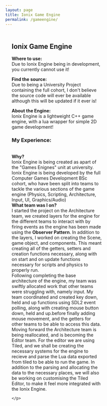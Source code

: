 ```yaml
---
layout: page
title: Ionix Game Engine
permalink: /gameengine/
---
```


<style>
  .game-page-container {
    display: flex;
    gap: 20px;
    margin: 20px;
  }
  .game-description {
    flex: 2;
    padding-right: 20px;
  }
  .game-images {
    flex: 1;
    display: flex;
    flex-direction: column;
    gap: 10px;
  }
  .game-images img {
    width: 100%;
    border-radius: 5px;
  }
</style>

<div class="game-page-container">
  
  <!-- Game description and experience -->
  <div class="game-description">
    <h2>Ionix Game Engine</h2>
    <p> <strong>Where to use:</strong> <br> Due to Ionix Engine being in development, you currently cannot use it! </p> 
    <p> <strong>Find the source:</strong> <br> Due to being a University Project containing the full cohort, I don't believe the source code will ever be available although this will be updated if it ever is!</p>
    <p><strong>About the Engine:</strong><br>Ionix Engine is a lightweight C++ game engine, with a lua wrapper for simple 2D game development!</p>
    <h3>My Experience:</h3>
      <p>
      <br><strong>Why?</strong> 
      <br>Ionix Engine is being created as apart of the "Games Enignes" unit at university. Ionix Engine is being developed by the full Computer Games Development BSc cohort, who have been split into teams to tackle the various sections of the game engine (Physics, Scripting, Architecture, Input, UI, Graphics/Audio)
      <br><strong>What team was I on?</strong>
      <br> I started the project on the Architecture team, we created layers for the engine for the different teams to interact with by firing events as the engine has been made using the <strong> Observer Pattern</strong>. In addition to the layers, I worked on creating the Scene, game object, and components. This meant creating all of the getters, setters and creation functions necessary, along with on start and on update functions necessary for scripts and physics to properly run.
      <br> Following completing the base architecture of the engine, my team was swiftly allocated work that other teams were struggling with, namely input. My team coordinated and created key down, held and up functions using SDL2 event polling, along with creating mouse button down, held and up.before finally adding mouse movement, and the getters for other teams to be able to access this data.
      <br> Moving forward the Architecture team is being reallocated, and is becoming the Editor team. For the editor we are using Tiled, and we shall be creating the necessary systems for the engine to recieve and parse the Lua data exported from tiled to be able to run the game. In addition to the parsing and allocating the data to the necessary places, we will also be working on customising the Tiled Editor, to make it feel more integrated with the Ionix Engine.
      
    </p>
  </div>

  <!-- Game images -->
  <div class="game-images">
   <!-- <img src="/FireTeam Images/FireTeam Logo.png" alt="Fire Team Logo">
    <img src="/FireTeam Images/ladders and spray.gif" alt="A gif where the ladder increase and the hose is sprayed">
    <img src="/FireTeam Images/playing on playdate.jpeg" alt="An image of the game on a playdate">
    <img src="/FireTeam Images/medium building.png" alt="An image of a large building in the game on fire">
    <img src="/FireTeam Images/large building.png" alt="An image of a large building in the game on fire">
     -->
  </div>
</div>

